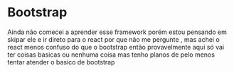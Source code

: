 # Bootstrap

Ainda não comecei a aprender esse framework porém estou pensando em skipar ele e ir direto para o react
por que não me pergunte , mas achei o react menos confuso do que o bootstrap então provavelmente aqui só vai ter coisas basicas 
ou nenhuma coisa mas tenho planos de pelo menos tentar atender o basico de bootstrap
